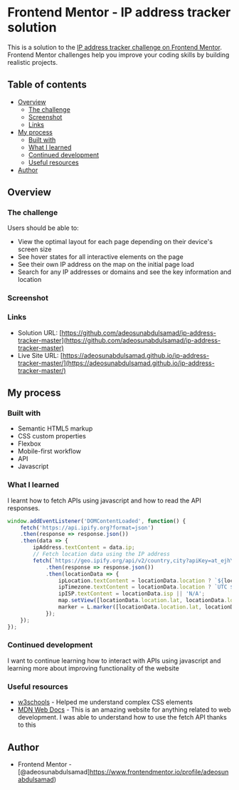 # Frontend Mentor - IP address tracker solution

This is a solution to the [IP address tracker challenge on Frontend Mentor](https://www.frontendmentor.io/challenges/ip-address-tracker-I8-0yYAH0). Frontend Mentor challenges help you improve your coding skills by building realistic projects. 

## Table of contents

- [Overview](#overview)
  - [The challenge](#the-challenge)
  - [Screenshot](#screenshot)
  - [Links](#links)
- [My process](#my-process)
  - [Built with](#built-with)
  - [What I learned](#what-i-learned)
  - [Continued development](#continued-development)
  - [Useful resources](#useful-resources)
- [Author](#author)



## Overview

### The challenge

Users should be able to:

- View the optimal layout for each page depending on their device's screen size
- See hover states for all interactive elements on the page
- See their own IP address on the map on the initial page load
- Search for any IP addresses or domains and see the key information and location

### Screenshot

[](./images/MacBook%20Pro-1754952516301.jpeg)


### Links

- Solution URL: [https://github.com/adeosunabdulsamad/ip-address-tracker-master](https://github.com/adeosunabdulsamad/ip-address-tracker-master)
- Live Site URL: [https://adeosunabdulsamad.github.io/ip-address-tracker-master/](https://adeosunabdulsamad.github.io/ip-address-tracker-master/)

## My process

### Built with

- Semantic HTML5 markup
- CSS custom properties
- Flexbox
- Mobile-first workflow
- API
- Javascript


### What I learned

I learnt how to fetch APIs using javascript and
how to read the API responses.

```js
window.addEventListener('DOMContentLoaded', function() {
    fetch('https://api.ipify.org?format=json')
    .then(response => response.json())
    .then(data => {
        ipAddress.textContent = data.ip;
        // Fetch location data using the IP address
        fetch(`https://geo.ipify.org/api/v2/country,city?apiKey=at_ejhYewfqwtYccU94h8y3BgoFbfhs9&ipAddress=${data.ip}`)
            .then(response => response.json())
            .then(locationData => {
                ipLocation.textContent = locationData.location ? `${locationData.location.country}, ${locationData.location.region} ${locationData.location.postalCode}` : 'N/A';
                ipTimezone.textContent = locationData.location ? `UTC ${locationData.location.timezone}` : 'N/A';
                ipISP.textContent = locationData.isp || 'N/A';
                map.setView([locationData.location.lat, locationData.location.lng], 13);
                marker = L.marker([locationData.location.lat, locationData.location.lng], {icon: locationIcon}).addTo(map);
            });
    });
});
```


### Continued development

I want to continue learning how to interact with APIs using javascript and learning more about improving functionality of the website

### Useful resources

- [w3schools](https://www.w3schools.com/) - Helped me understand complex CSS elements
- [MDN Web Docs](https://developer.mozilla.org/en-US/docs/Web) - This is an amazing website for anything related to web development. I was able to understand how to use the fetch API thanks to this


## Author

- Frontend Mentor - [@adeosunabdulsamad]https://www.frontendmentor.io/profile/adeosunabdulsamad)

